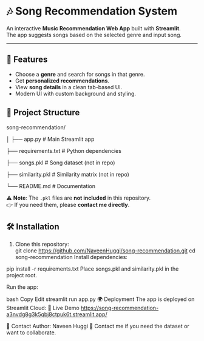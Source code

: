 # 🎶 Song Recommendation System  

An interactive **Music Recommendation Web App** built with **Streamlit**.  
The app suggests songs based on the selected genre and input song.  

---

## 🚀 Features  
- Choose a **genre** and search for songs in that genre.  
- Get **personalized recommendations**.  
- View **song details** in a clean tab-based UI.  
- Modern UI with custom background and styling.  



## 📂 Project Structure  

song-recommendation/

│
├── app.py # Main Streamlit app

├── requirements.txt # Python dependencies

├── songs.pkl # Song dataset (not in repo)

├── similarity.pkl # Similarity matrix (not in repo)

└── README.md # Documentation


⚠️ **Note**: The `.pkl` files are **not included** in this repository.  
👉 If you need them, please **contact me directly**.  


## 🛠️ Installation  

1. Clone this repository:  
   git clone https://github.com/NaveenHuggi/song-recommendation.git
   cd song-recommendation
  Install dependencies:

pip install -r requirements.txt
Place songs.pkl and similarity.pkl in the project root.

Run the app:

bash
Copy
Edit
streamlit run app.py
🌍 Deployment
The app is deployed on Streamlit Cloud:
🔗 Live Demo
https://song-recommendation-a3nvdg8g3k5qbj8ctpuk6t.streamlit.app/

📧 Contact
Author: Naveen Huggi
📩 Contact me if you need the dataset or want to collaborate.

